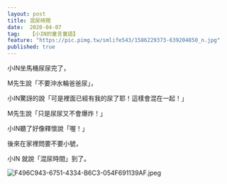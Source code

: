 ```yaml
---
layout: post
title: 混尿時間
date:  2020-04-07
tag:   【小IN的童言童語】
feature: "https://pic.pimg.tw/smlife543/1586229373-639204850_n.jpg"
published: true 
---
```

<p>小IN坐馬桶尿尿完了，</p>

<p>M先生說「不要沖水輪爸爸尿」，</p>

<p>小IN驚訝的說「可是裡面已經有我的尿了耶！這樣會混在一起！」</p>

<p>M先生說「只是尿尿又不會爆炸！」</p>

<p>小IN聽了好像釋懷說「喔！」</p>

<p>後來在家裡問要不要小號，</p>

<p>小IN&nbsp;就說「混尿時間」到了。</p>

<p><img alt="F496C943-6751-4334-B6C3-054F691139AF.jpeg" src="https://pic.pimg.tw/smlife543/1586229373-639204850_n.jpg" title="F496C943-6751-4334-B6C3-054F691139AF.jpeg"></p>

